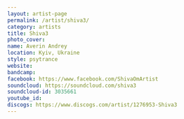 ```yaml
---
layout: artist-page
permalink: /artist/shiva3/
category: artists
title: Shiva3
photo_cover: 
name: Averin Andrey
location: Kyiv, Ukraine
style: psytrance
website: 
bandcamp: 
facebook: https://www.facebook.com/ShivaOmArtist
soundcloud: https://soundcloud.com/shiva3
soundcloud-id: 3035661
youtube_id: 
discogs: https://www.discogs.com/artist/1276953-Shiva3
---
```

